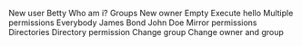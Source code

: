 New user Betty
Who am i?
Groups
New owner
Empty
Execute hello
Multiple permissions
Everybody
James Bond
John Doe
Mirror permissions
Directories
Directory permission
Change group
Change owner and group
